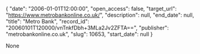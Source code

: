 {
  "date": "2006-01-01T12:00:00", 
  "open_access": false, 
  "target_url": "https://www.metrobankonline.co.uk/", 
  "description": null, 
  "end_date": null, 
  "title": "Metro Bank", 
  "record_id": "20060101T120000/vnTnkfDbh+3MLa2Jv2ZFTA==", 
  "publisher": "metrobankonline.co.uk", 
  "slug": 10653, 
  "start_date": null
}

None
